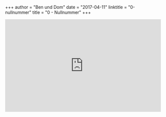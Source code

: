 +++
author = "Ben und Dom"
date = "2017-04-11"
linktitle = "0-nullnummer"
title = "0 - Nullnummer"
+++

<iframe width="100%" height="300" scrolling="no" frameborder="no" src="https://w.soundcloud.com/player/?url=https%3A//api.soundcloud.com/tracks/317240237&amp;auto_play=false&amp;hide_related=true&amp;show_comments=true&amp;show_user=true&amp;show_reposts=false&amp;visual=true"></iframe>
